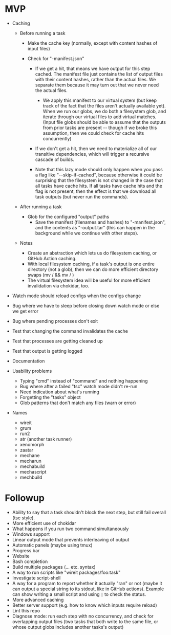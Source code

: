 # MVP

- Caching

  - Before running a task

    - Make the cache key (normally, except with content hashes of input files)
    - Check for "<cache-key>-manifest.json"

      - If we get a hit, that means we have output for this step cached. The
        manifest file just contains the list of output files with their content
        hashes, rather than the actual files. We separate them because it may
        turn out that we never need the actual files.

        - We apply this manifest to our virtual system (but keep track of the fact
          that the files aren't actually available yet). When we run our globs, we
          do both a filesystem glob, and iterate through our virtual files to add
          virtual matches. (Input file globs should be able to assume that the
          outputs from prior tasks are present -- though if we broke this
          assumption, then we could check for cache hits concurrently)

      - If we don't get a hit, then we need to materialize all of our transitive
        dependencies, which will trigger a recursive cascade of builds.

      - Note that this lazy mode should only happen when you pass a flag like
        "--skip-if-cached", because otherwise it could be surprising that the
        filesystem is not changed in the case that all tasks have cache hits. If
        all tasks have cache hits and the flag is not present, then the effect
        is that we download all task outputs (but never run the commands).

  - After running a task

    - Glob for the configured "output" paths
      - Save the manifest (filenames and hashes) to "<cache-key>-manifest.json",
        and the contents as "<cache-key>-output.tar" (this can happen in the
        background while we continue with other steps).

  - Notes
    - Create an abstraction which lets us do filesystem caching, or GitHub
      Action caching.
    - With local filesystem caching, if a task's output is one entire directory
      (not a glob), then we can do more efficient directory swaps (mv <current>
      <cache>/<new-hash> && mv <cache>/<old-hash> <current>)
    - The virtual filesystem idea will be useful for more efficient invalidation
      via chokidar, too.

- Watch mode should reload configs when the configs change
- Bug where we have to sleep before closing down watch mode or else we get error
- Bug where pending processes don't exit
- Test that changing the command invalidates the cache
- Test that processes are getting cleaned up
- Test that output is getting logged
- Documentation
- Usability problems
  - Typing "cmd" instead of "command" and nothing happening
  - Bug where after a failed "tsc" watch mode didn't re-run
  - Need indication about what's running
  - Forgetting the "tasks" object
  - Glob patterns that don't match any files (warn or error)
- Names
  - wireit
  - grum
  - run2
  - atr (another task runner)
  - xenomorph
  - zaatar
  - mechane
  - mecharun
  - mechabuild
  - mechascript
  - mechbuild

# Followup

- Ability to say that a task shouldn't block the next step, but still fail
  overall (tsc style).
- More efficient use of chokidar
- What happens if you run two command simultaneously
- Windows support
- Linear output mode that prevents interleaving of output
- Automatic panels (maybe using tmux)
- Progress bar
- Website
- Bash completion
- Build multiple packages (... etc. syntax)
- A way to run scripts like "wireit packages/foo:task"
- Investigate script-shell
- A way for a program to report whether it actually "ran" or not (maybe it can
  output a special string to its stdout, like in GitHub actions). Example can
  show writing a small script and using `|` to check the status.
- More advanced caching
- Better server support (e.g. how to know which inputs require reload)
- Lint this repo
- Diagnose mode: run each step with no concurrency, and check for overlapping
  output files (two tasks that both write to the same file, or whose output
  globs includes another tasks's output)
